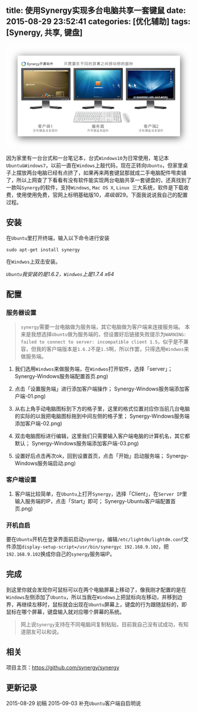 title: 使用Synergy实现多台电脑共享一套键鼠
date: 2015-08-29 23:52:41
categories: [优化辅助]
tags: [Synergy, 共享, 键盘]
---
![Synery-log.png](/media/Synergy-logo.png)

因为家里有一台台式和一台笔记本，台式`Windows10`为日常使用，笔记本`Ubuntu&Windows7`，以前一直在`Windows`上敲代码，现在正转向`Ubuntu`，但家里桌子上摆放两台电脑已经有点挤了，如果再来两套键鼠那就成二手电脑配件甩卖铺了，所以上网查了下看看有没有软件能实现两台电脑共享一套键盘的，还真找到了一款叫`Synergy`的软件，支持`Windows`, `Mac OS X`, `Linux `三大系统，软件是下载收费，使用使用免费，官网上标明基础版$10，高级版$29。下面我说说我自己的配置过程。
<!--more-->
## 安装
在`Ubuntu`里打开终端，输入以下命令进行安装
```
sudo apt-get install synergy
```
在`Windwos`上双击安装。

*`Ubuntu`我安装的是1.6.2，`Windwos`上是1.7.4 x64*

## 配置

### 服务器设置
> `synergy`需要一台电脑做为服务端，其它电脑做为客户端来连接服务端。
> 本来是我想选择`Ubuntu`做为服务端的，但设置好后链接失败提示为`WARNING: failed to connect to server: incompatible client 1.5`，似乎是不兼容，但我的客户端版本是`1.6.2`不是`1.5`啊，所以作罢，只得选用`Windwos`来做服务端。

1. 我们选用`Windwos`来做服务端，在`Windwos`打开软件，选择「server」；
Synergy-Windows服务端配置首页.png)

2. 点击「设置服务端」进行添加客户端操作；
Synergy-Windows服务端添加客户端-01.png)

3. 从右上角手动电脑图标到下方的格子里，这里的格式位置对应你当前几台电脑的实际的以我把电脑图标拖到中间左侧的格子里；
Synergy-Windows服务端添加客户端-02.png)

4. 双击电脑图标进行编辑，这里我们只需要输入客户端电脑的计算机名，其它都默认；
Synergy-Windows服务端添加客户端-03.png)

5. 设置好后点击再次ok，回到设置首页，点击「开始」启动服务端；
Synergy-Windows服务端启动.png)

### 客户端设置
1. 客户端比较简单，在`Ubuntu`上打开`Synergy`，选择「Client」，在`Server IP`里输入服务端的IP，点击「Start」即可；
Synergy-Ubuntu客户端配置首页.png)

### 开机自启
要在`Ubuntu`开机在登录界面前启动`synergy`，编辑`/etc/lightdm/lightdm.conf`文件添加`display-setup-script=/usr/bin/synergyc 192.168.9.102`，把`192.168.9.102`换成你自己的`synergy`服务端IP。

## 完成
到这里你就会发现你可鼠标可以在两个电脑屏幕上移动了，像我刚才配置的是在`Windows`左侧添加了`Ubuntu`，所以当我在`Windows`上把鼠标向左移动，并移到边界，再继续左移时，鼠标就会出现在`Ubuntu`屏幕上，键盘的行为跟随鼠标的，即鼠标在哪个屏幕，键盘输入就对应哪个屏幕的系统。
> 网上说`Synergy`支持在不同电脑间复制粘贴，目前我自己没有试成功，有知道朋友可以和说。

## 相关
项目主页：https://github.com/synergy/synergy

## 更新记录
2015-08-29 初稿
2015-09-03 补充`Ubuntu`客户端自启明说


